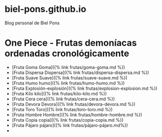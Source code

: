 # biel-pons.github.io
Blog personal de Biel Pons

# One Piece - Frutas demoníacas ordenadas cronológicamente
* [Fruta Goma Goma]({% link frutas/goma-goma.md %})
* [Fruta Dispersa Dispersa]({% link frutas/dispersa-dispersa.md %})
* [Fruta Suave Suave]({% link frutas/suave-suave.md %})
* [Fruta Humo humo]({% link frutas/humo-humo.md %})
* [Fruta Explosión-explosión]({% link frutas/explosion-explosion.md %})
* [Fruta Kilo kilo]({% link frutas/kilo-kilo.md %})
* [Fruta Cera cera]({% link frutas/cera-cera.md %})
* [Fruta Devora Devora]({% link frutas/devora-devora.md %})
* [Fruta Toro Toro]({% link frutas/toro-toro.md %})
* [Fruta Hombre Hombre]({% link frutas/hombre-hombre.md %})
* [Fruta Copia copia]({% link frutas/copia-copia.md %})
* [Fruta Pájaro pájaro]({% link frutas/pájaro-pájaro.md%})
* 